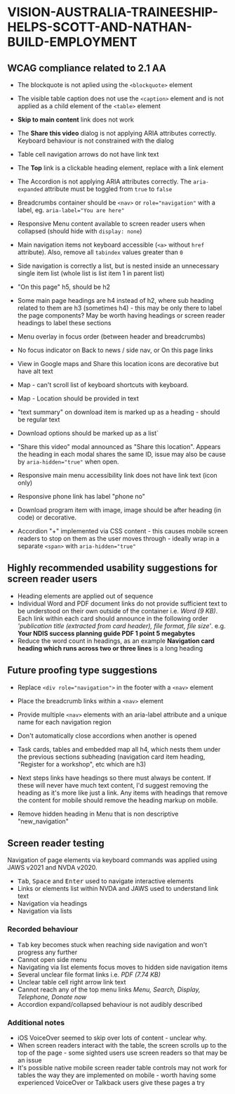 # VISION-AUSTRALIA-TRAINEESHIP-HELPS-SCOTT-AND-NATHAN-BUILD-EMPLOYMENT
## WCAG compliance related to 2.1 AA
* The blockquote is not aplied using the `<blockquote>` element
* The visible table caption does not use the `<caption>` element and is not applied as a child element of the `<table>` element
* **Skip to main content** link does not work
* The **Share this video** dialog is not applying ARIA attributes correctly. Keyboard behaviour is not constrained with the dialog
* Table cell navigation arrows do not have link text
* The **Top** link is a clickable heading element, replace with a link element
* The Accordion is not applying ARIA attributes correctly. The `aria-expanded` attribute must be toggled from `true` to `false`
*	Breadcrumbs container should be `<nav>` or `role="navigation"` with a label, eg. `aria-label="You are here"`
*	Responsive Menu content available to screen reader users when collapsed (should hide with `display: none`)
*	Main navigation items not keyboard accessible (`<a>` without `href` attribute). Also, remove all `tabindex` values greater than `0`

* Side navigation is correctly a list, but is nested inside an unnecessary single item list (whole list is list item 1 in parent list)
* "On this page" h5, should be h2
* Some main page headings are h4 instead of h2, where sub heading related to them are h3 (sometimes h4) - this may be only there to label the page components? May be worth having headings or screen reader headings to label these sections 
* Menu overlay in focus order (between header and breadcrumbs)
* No focus indicator on Back to news / side nav, or On this page links
* View in Google maps and Share this location icons are decorative but have alt text
* Map - can't scroll list of keyboard shortcuts with keyboard.
* Map - Location should be provided in text
* "text summary" on download item is marked up as a heading - should be regular text
* Download options should be marked up as a list`
* "Share this video" modal announced as "Share this location". Appears the heading in each modal shares the same ID, issue may also be cause by `aria-hidden="true"` when open.
* Responsive main menu accessibility link does not have link text (icon only)
* Responsive phone link has label "phone no"
* Download program item with image, image should be after heading (in code) or decorative.
* Accordion "+" implemented via CSS content - this causes mobile screen readers to stop on them as the user moves through - ideally wrap in a separate `<span>` with `aria-hidden="true"`

## Highly recommended usability suggestions for screen reader users
* Heading elements are applied out of sequence
* Individual Word and PDF document links do not provide sufficient text to be understood on their own outside of the container i.e. _Word (9 KB)_. Each link within each card should announce in the following order _'publication title (extracted from card header), file format, file size'_. e.g. **Your NDIS success planning guide PDF 1 point 5 megabytes**
* Reduce the word count in headings, as an example **Navigation card heading which runs across two or three lines** is a long heading
## Future proofing type suggestions
* Replace `<div role="navigation">` in the footer with a `<nav>` element
* Place the breadcrumb links within a `<nav>` element
* Provide multiple `<nav>` elements with an aria-label attribute and a unique name for each navigation region

*	Don't automatically close accordions when another is opened
*	Task cards, tables and embedded map all h4, which nests them under the previous sections subheading (navigation card item heading, "Register for a workshop", etc which are h3)
*	Next steps links have headings so there must always be content. If these will never have much text content, I'd suggest removing the heading as it's more like just a link. Any items with headings that remove the content for mobile should remove the heading markup on mobile.
*	Remove hidden heading in Menu that is non descriptive "new_navigation"


## Screen reader testing
Navigation of page elements via keyboard commands was applied using JAWS v2021 and NVDA v2020.
* <kbd>Tab</kbd>, <kbd>Space</kbd> and <kbd>Enter</kbd> used to navigate interactive elements
* Links or elements list within NVDA and JAWS used to understand link text
* Navigation via headings
* Navigation via lists
### Recorded behaviour
- <kbd>Tab</kbd> key becomes stuck when reaching side navigation and won't progress any further
- Cannot open side menu
- Navigating via list elements focus moves to hidden side navigation items
- Several unclear file format links i.e. _PDF (7.74 KB)_
- Unclear table cell right arrow link text
- Cannot reach any of the top menu links _Menu, Search, Display, Telephone, Donate now_
- Accordion expand/collapsed behaviour is not audibly described
### Additional notes
- iOS VoiceOver seemed to skip over lots of content - unclear why.
- When screen readers interact with the table, the screen scrolls up to the top of the page - some sighted users use screen readers so that may be an issue
- It's possible native mobile screen reader table controls may not work for tables the way they are implemented on mobile - worth having some experienced VoiceOver or Talkback users give these pages a try

